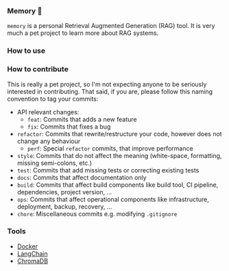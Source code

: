 ### Memory 🧠

`memory` is a personal Retrieval Augmented Generation (RAG) tool. It is very much a pet project to learn more about RAG systems.

### How to use

### How to contribute

This is really a pet project, so I'm not expecting anyone to be seriously interested in contributing. That said, if you are, please follow this naming convention to tag your commits:

* API relevant changes:
    * `feat`: Commits that adds a new feature
    * `fix`: Commits that fixes a bug
* `refactor`: Commits that rewrite/restructure your code, however does not change any behaviour
    * `perf`: Special `refactor` commits, that improve performance
* `style`: Commits that do not affect the meaning (white-space, formatting, missing semi-colons, etc.)
* `test`: Commits that add missing tests or correcting existing tests
* `docs`: Commits that affect documentation only
* `build`: Commits that affect build components like build tool, CI pipeline, dependencies, project version, ...
* `ops`: Commits that affect operational components like infrastructure, deployment, backup, recovery, ...
* `chore`: Miscellaneous commits e.g. modifying `.gitignore`


### Tools

- [Docker](https://www.docker.com/)
- [LangChain](https://github.com/langchain-ai/langchain)
- [ChromaDB](https://github.com/chroma-core/chroma)
